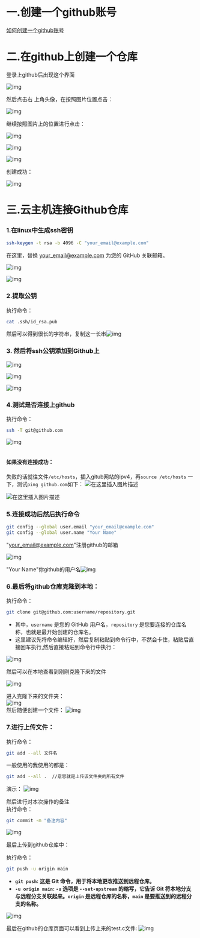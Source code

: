 #  一.创建一个github账号

[如何创建一个github账号](https://blog.csdn.net/phmatthaus/article/details/127245454?ops_request_misc=%7B%22request%5Fid%22%3A%22171196341716800225595790%22%2C%22scm%22%3A%2220140713.130102334..%22%7D&request_id=171196341716800225595790&biz_id=0&utm_medium=distribute.pc_search_result.none-task-blog-2~all~sobaiduend~default-1-127245454-null-null.142^v100^control&utm_term=如何创建github账号&spm=1018.2226.3001.4187)

# 二.在github上创建一个仓库

登录上github后出现这个界面

![img](images/0.png)

然后点击右 上角头像，在按照图片位置点击：

![img](images/17.png)

继续按照图片上的位置进行点击：

![img](images/1.png)

![img](images/2.png)

![img](images/3.png)

创建成功：

![img](images/4.png)

# 三.云主机连接Github仓库

### 1.在linux中生成ssh密钥

```bash
ssh-keygen -t rsa -b 4096 -C "your_email@example.com"
```

在这里，替换 your_email@example.com 为您的 GitHub 关联邮箱。

![img](images/23.jpg)

![img](images/24.png)

### **2.提取公钥**

执行命令：

```bash
cat .ssh/id_rsa.pub
```

然后可以得到很长的字符串，复制这一长串![img](images/5.png)

### 3. 然后将ssh公钥添加到Github上

![img](images/6.png)

![img](images/7.png)

![img](images/8.png)

### 4.测试是否连接上github

执行命令：

```bash
ssh -T git@github.com
```

![img](images/9.png)

![点击并拖拽以移动](data:image/gif;base64,R0lGODlhAQABAPABAP///wAAACH5BAEKAAAALAAAAAABAAEAAAICRAEAOw==)

#### 如果没有连接成功：

失败的话就往文件`/etc/hosts`，插入gitub网站的ipv4，再`source /etc/hosts` 一下，测试`ping github.com`如下：
![在这里插入图片描述](images/10.png)

![在这里插入图片描述](images/11.png)

### 5.连接成功后然后执行命令

```bash
git config --global user.email "your_email@example.com"
git config --global user.name "Your Name"
```

"your_email@example.com"注册github的邮箱

![img](images/12.png)

"Your Name"你github的用户名![img](images/13.png)

### 6.最后将github仓库克隆到本地：

执行命令：

```bash
git clone git@github.com:username/repository.git
```
- 其中，`username` 是您的 GitHub 用户名，`repository` 是您要连接的仓库名称，也就是最开始创建的仓库名。
- 这里建议先将命令编辑好，然后复制粘贴到命令行中，不然会卡住，粘贴后直接回车执行,然后直接粘贴到命令行中执行：

![img](images/14.png)

然后可以在本地查看到刚刚克隆下来的文件

![img](images/15.png)

进入克隆下来的文件夹：  
![img](images/16.png)  
然后随便创建一个文件：
![img](images/18.png)

### 7.进行上传文件：

执行命令：

```bash
git add --all 文件名
```
一般使用的我使用的都是：
```bash
git add --all .  //意思就是上传该文件夹的所有文件
```
演示：
![img](images/19.png)

然后进行对本次操作的备注  
执行命令：

```bash
git commit -m "备注内容"
```

![img](images/20.png)

最后上传到github仓库中：

执行命令：

```bash
git push -u origin main
```

- **`git push`: 这是 Git 命令，用于将本地更改推送到远程仓库。**
- **`-u origin main`: `-u` 选项是 `--set-upstream` 的缩写，它告诉 Git 将本地分支与远程分支关联起来。`origin` 是远程仓库的名称，`main` 是要推送到的远程分支的名称。**

![img](images/21.png)

最后在github的仓库页面可以看到上传上来的test.c文件:
 ![img](images/22.png)